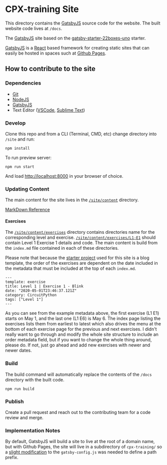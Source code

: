 # CPX-training Site

This directory contains the [GatsbyJS](https://www.gatsbyjs.org) source code for the website. The built website code lives at `/docs`.

The [GatsbyJS](https://www.gatsbyjs.org) site based on the [gatsby-starter-22boxes-uno](https://www.gatsbyjs.org/starters/iamtherealgd/gatsby-starter-22boxes-uno/) starter.

[GatsbyJS](https://www.gatsbyjs.org) is a [React](https://reactjs.org) based framework for creating static sites that can easily be hosted in spaces such at [Github Pages](https://pages.github.com).

## How to contribute to the site

### Dependencies

- [Git](https://git-scm.com)
- [NodeJS](https://nodejs.org/en/)
- [GatsbyJS](https://www.gatsbyjs.org/docs/quick-start)
- Text Editor ([VSCode](https://code.visualstudio.com), [Sublime Text](https://www.sublimetext.com))

### Develop

Clone this repo and from a CLI (Terminal, CMD, etc) change directory into `/site` and run:

```
npm install
```

To run preview server:

```
npm run start
```

And load [http://localhost:8000](http://localhost:8000) in your browser of choice.

### Updating Content

The main content for the site lives in the [`/site/content`](https://github.com/MorganStanley/cpx-training/tree/master/site/content) directory.

[MarkDown Reference](https://daringfireball.net/projects/markdown/syntax)

#### Exercises

The [`/site/content/exercises`](https://github.com/MorganStanley/cpx-training/tree/master/site/content/exercises) directory contains directories name for the corresponding level and exercise. [`/site/content/exercises/L1-E1`](https://github.com/MorganStanley/cpx-training/tree/master/site/content/exercises/L1-E1) should contain Level 1 Exercise 1 details and code. The main content is build from the `index.md` file contained in each of these directories.

Please note that because the [starter project](https://www.gatsbyjs.org/starters/iamtherealgd/gatsby-starter-22boxes-uno/) used for this site is a blog template, the order of the exercises are dependent on the date included in the metadata that must be included at the top of each `index.md`.

```
---
template: exercise
title: Level 1 | Exercise 1 - Blink
date: "2020-05-01T23:46:37.121Z"
category: CircuitPython
tags: ["Level 1"]
---
```

As you can see from the example metadata above, the first exercise (L1 E1) starts on May 1, and the last one (L1 E6) is May 6. The index page listing the exercises lists them from earliest to latest which also drives the menu at the bottom of each exercise page for the previous and next exercises. I didn't really want to go through and modify the whole site structure to include an order metadata field, but if you want to change the whole thing around, please do. If not, just go ahead and add new exercises with newer and newer dates.

### Build

The build command will automatically replace the contents of the `/docs` directory with the built code.

```
npm run build
```

### Publish

Create a pull request and reach out to the contributing team for a code review and merge.

### Implementation Notes

By default, GatsbyJS will build a site to live at the root of a domain name, but with Github Pages, the site will live in a subdirectory of `cpx-training/` so a [slight modification](https://www.gatsbyjs.org/docs/path-prefix/) to the `gatsby-config.js` was needed to define a path prefix.
